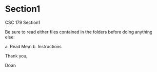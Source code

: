 # Section1
CSC 179 Section1

Be sure to read either files contained in the folders before doing anything else:

a. Read Me\n
b. Instructions

Thank you,

Doan
